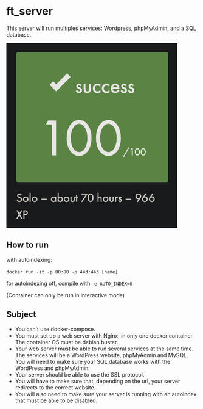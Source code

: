 # ft_server
 This server will run multiples services: Wordpress, phpMyAdmin, and a SQL database.

![mark](https://github.com/rubenoid/libasm/blob/main/libasm_mark.png?raw=true)

## How to run
with autoindexing:

`docker run -it -p 80:80 -p 443:443 [name]`

for autoindexing off, compile with `-e AUTO_INDEX=0`

(Container can only be run in interactive mode)

## Subject
- You can’t use docker-compose.
- You must set up a web server with Nginx, in only one docker container. The
container OS must be debian buster.
- Your web server must be able to run several services at the same time. The services
will be a WordPress website, phpMyAdmin and MySQL. You will need to make
sure your SQL database works with the WordPress and phpMyAdmin.
- Your server should be able to use the SSL protocol.
- You will have to make sure that, depending on the url, your server redirects to the
correct website.
- You will also need to make sure your server is running with an autoindex that must
be able to be disabled.
